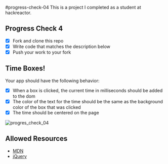 #progress-check-04 This is a project I completed as a student at hackreactor.

## Progress Check 4
- [x] Fork and clone this repo
- [x] Write code that matches the description below
- [x] Push your work to your fork

## Time Boxes!
Your app should have the following behavior:

- [x] When a box is clicked, the current time in milliseconds should be added to the dom
- [x] The color of the text for the time should be the same as the background color of the box that was clicked
- [x] The time should be centered on the page

![progres_check_04](https://user-images.githubusercontent.com/7968370/38347452-7e01267e-3850-11e8-991f-38ddbd5a1c45.gif)

## Allowed Resources
- [MDN](https://developer.mozilla.org/en-US/)
- [jQuery](https://jquery.com/)
